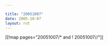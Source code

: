 ```yaml
---

title: "20051007"
date: 2005-10-07
layout: rut
---
```


[[!map pages="20051007/* and ! 20051007/*/*"]]
